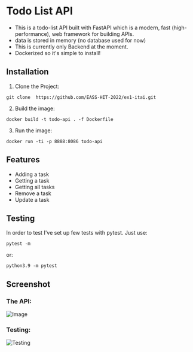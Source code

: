 # Todo List API

* This is a todo-list API built with FastAPI which is a modern, fast (high-performance), web framework for building APIs.
* data is stored in memory (no database used for now)
* This is currently only Backend at the moment.
* Dockerized so it's simple to install!

## Installation

1. Clone the Project:
```
git clone  https://github.com/EASS-HIT-2022/ex1-itai.git
```

2. Build the image:
```
docker build -t todo-api . -f Dockerfile
```
3. Run the image:
```
docker run -ti -p 8888:8086 todo-api
```
## Features
* Adding a task
* Getting a task
* Getting all tasks
* Remove a task
* Update a task


## Testing
In order to test I've set up few tests with pytest.
Just use:
```
pytest -m
```
or:
```
python3.9 -m pytest
```
## Screenshot

### The API:
![Image](https://puu.sh/IWBEg/0b89c9ada5.png)
### Testing:
![Testing](https://puu.sh/IWBHn/984b7f6bba.png)

